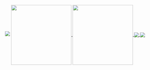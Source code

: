 <picture>
  <source
    srcset="https://github-readme-stats.vercel.app/api?username=cannomaly&show_icons=true&theme=dark"
    media="(prefers-color-scheme: dark)"
  />
  <source
    srcset="https://github-readme-stats.vercel.app/api?username=cannomaly&show_icons=true"
    media="(prefers-color-scheme: light), (prefers-color-scheme: no-preference)"
  />
  <img src="https://github-readme-stats.vercel.app/api?username=cannomaly&show_icons=true" />
</picture>


<a href="https://github.com/cannomaly/github-readme-stats">
  <img height=200 align="center" src="https://github-readme-stats.vercel.app/api?username=cannomaly" />
</a>
<a href="https://github.com/cannomaly/cannomaly">
  <img height=200 align="center" src="https://github-readme-stats.vercel.app/api/top-langs?username=cannomaly&layout=compact&langs_count=8&card_width=320" />
</a>

<a href="https://github.com/cannomaly/github-readme-stats">
  <img align="center" src="https://github-readme-stats.vercel.app/api/pin/?username=cannomaly&repo=github-readme-stats" />
</a>
<a href="https://github.com/cannomaly/convoychat">
  <img align="center" src="https://github-readme-stats.vercel.app/api/pin/?username=cannomaly&repo=convoychat" />
</a>
